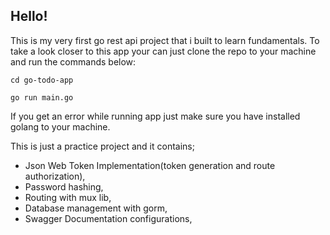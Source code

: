 <h2>Hello!</h2>
<p>This is my very first go rest api project that i built to learn fundamentals. To take a look closer to this app your can just clone the repo to your machine and run the commands below: </p>

```
cd go-todo-app
```

```
go run main.go
```

<p>If you get an error while running app just make sure you have installed golang to your machine.</p>
<p>This is just a practice project and it contains; </p>
<ul>
    <li>Json Web Token Implementation(token generation and route authorization),</li>
    <li>Password hashing,</li>
    <li>Routing with mux lib,</li>
    <li>Database management with gorm,</li>
    <li>Swagger Documentation configurations,</li>
</ul>